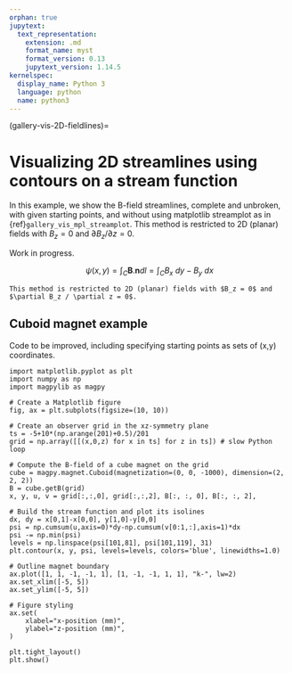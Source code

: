 ```yaml
---
orphan: true
jupytext:
  text_representation:
    extension: .md
    format_name: myst
    format_version: 0.13
    jupytext_version: 1.14.5
kernelspec:
  display_name: Python 3
  language: python
  name: python3
---
```


(gallery-vis-2D-fieldlines)=

# Visualizing 2D streamlines using contours on a stream function

In this example, we show the B-field streamlines, complete and unbroken, with given starting points, and without using matplotlib streamplot as in {ref}`gallery_vis_mpl_streamplot`. This method is restricted to 2D (planar) fields with $B_z = 0$ and $\partial B_z / \partial z = 0$.

Work in progress.

$$
\psi(x,y) = \int_C \mathbf{B}.\mathbf{n} dl  = \int_C B_x \ dy - B_y \ dx
$$

```{note}
This method is restricted to 2D (planar) fields with $B_z = 0$ and $\partial B_z / \partial z = 0$.
```

## Cuboid magnet example

Code to be improved, including specifying starting points as sets of (x,y) coordinates.

```{code-cell} ipython3
import matplotlib.pyplot as plt
import numpy as np
import magpylib as magpy

# Create a Matplotlib figure
fig, ax = plt.subplots(figsize=(10, 10))

# Create an observer grid in the xz-symmetry plane
ts = -5+10*(np.arange(201)+0.5)/201
grid = np.array([[(x,0,z) for x in ts] for z in ts]) # slow Python loop

# Compute the B-field of a cube magnet on the grid
cube = magpy.magnet.Cuboid(magnetization=(0, 0, -1000), dimension=(2, 2, 2))
B = cube.getB(grid)
x, y, u, v = grid[:,:,0], grid[:,:,2], B[:, :, 0], B[:, :, 2],

# Build the stream function and plot its isolines
dx, dy = x[0,1]-x[0,0], y[1,0]-y[0,0]
psi = np.cumsum(u,axis=0)*dy-np.cumsum(v[0:1,:],axis=1)*dx
psi -= np.min(psi)
levels = np.linspace(psi[101,81], psi[101,119], 31)
plt.contour(x, y, psi, levels=levels, colors='blue', linewidths=1.0)

# Outline magnet boundary
ax.plot([1, 1, -1, -1, 1], [1, -1, -1, 1, 1], "k-", lw=2)
ax.set_xlim([-5, 5])
ax.set_ylim([-5, 5])

# Figure styling
ax.set(
    xlabel="x-position (mm)",
    ylabel="z-position (mm)",
)

plt.tight_layout()
plt.show()
```
